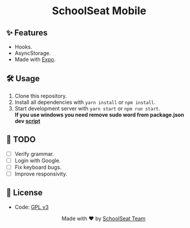 <h1 align="center"> SchoolSeat Mobile </h1>

## ✨ Features

- Hooks.
- AsyncStorage.
- Made with [Expo](https://expo.dev/).

## 🛠 Usage

1. Clone this repository.
2. Install all dependencies with `yarn install` or `npm install`.
3. Start development server with `yarn start` or `npm run start`.</br>
__If you use windows you need remove sudo word from package.json dev [script](https://github.com/schoolseat/mobile/blob/19848cbfa4144535a2a41d7c0d23ba8f98dec357/package.json#L6)__ 

## 📝 TODO

- [ ] Verify grammar.
- [ ] Login with Google.
- [ ] Fix keyboard bugs.
- [ ] Improve responsivity.

## 📄 License

- Code: [GPL v3](https://github.com/schoolseat/api/blob/master/LICENSE)

  <p align="center">Made with ❤️ by <a href="https://github.com/orgs/schoolseat/people">SchoolSeat Team</a></p>
